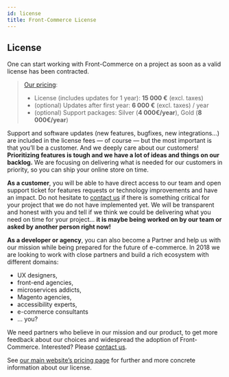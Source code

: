 ```yaml
---
id: license
title: Front-Commerce License
---
```


## License

One can start working with Front-Commerce on a project as soon as a valid
license has been contracted.

> [Our pricing](https://www.front-commerce.com/en/pricing/):
>
> - License (includes updates for 1 year): **15 000 €** (excl. taxes)
> - (optional) Updates after first year: **6 000 €** (excl. taxes) / year
> - (optional) Support packages: Silver (**4 000€/year**), Gold (**8
>   000€/year**)

Support and software updates (new features, bugfixes, new integrations…) are
included in the license fees — of course — but the most important is that you’ll
be a customer. And we deeply care about our customers! **Prioritizing features
is tough and we have a lot of ideas and things on our backlog.** We are focusing
on delivering what is needed for our customers in priority, so you can ship your
online store on time.

**As a customer**, you will be able to have direct access to our team and open
support ticket for features requests or technology improvements and have an
impact. Do not hesitate to [contact us](mailto:contact@front-commerce.com) if
there is something critical for your project that we do not have implemented
yet. We will be transparent and honest with you and tell if we think we could be
delivering what you need on time for your project… **it is maybe being worked on
by our team or asked by another person right now!**

**As a developer or agency**, you can also become a Partner and help us with our
mission while being prepared for the future of e-commerce. In 2018 we are
looking to work with close partners and build a rich ecosystem with different
domains:

- UX designers,
- front-end agencies,
- microservices addicts,
- Magento agencies,
- accessibility experts,
- e-commerce consultants
- … you?

We need partners who believe in our mission and our product, to get more
feedback about our choices and widespread the adoption of Front-Commerce.
Interested? Please [contact us](mailto:contact@front-commerce.com).

See
[our main website’s pricing page](https://www.front-commerce.com/en/pricing/)
for further and more concrete information about our license.
